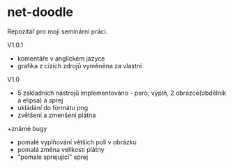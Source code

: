 # net-doodle
Repozitář pro moji seminární práci.

V1.0.1
- komentáře v anglickém jazyce
- grafika z cizích zdrojů vyměněna za vlastní

V1.0
- 5 základních nástrojů implementováno - pero, výplň, 2 obrazce(obdélník a elipsa) a sprej
- ukládání do formátu png
- zvětšení a zmenšení plátna

+známé bugy
- pomalé vyplňování větších polí v obrázku
- pomalá změna velikosti plátny
- "pomale sprejující" sprej
